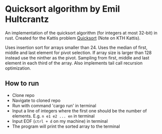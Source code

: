 # Quicksort algorithm by Emil Hultcrantz

An implementation of the quicksort algorithm (for integers at most 32-bit) in rust. Created for the Kattis problem [Quicksort](https://kth.kattis.com/problems/kth.alginda.quicksort) (Note on KTH Kattis).

 Uses insertion sort for arrays smaller than 24. Uses the median of first, middle and last element for pivot selection. If array size is larger than 128 instead use the ninther as the pivot. Sampling from first, middle and last element in each third of the array. Also implements tail call recursion optimization.

## How to run

* Clone repo
* Navigate to cloned repo
* Run with command 'cargo run' in terminal
* Input a line of integers where the first one should be the number of elements. E.g. `n e1 e2 ... en` in terminal
* Input EOF (`ctrl + d` on my machine) in terminal
* The program will print the sorted array to the terminal
